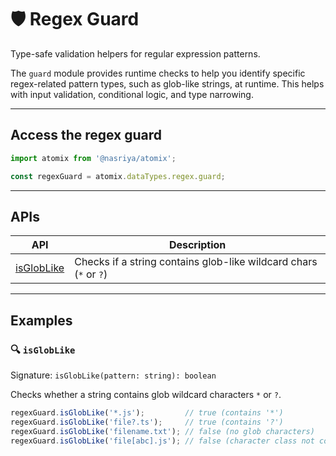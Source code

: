 # 🛡️ Regex Guard  
Type-safe validation helpers for regular expression patterns.

The `guard` module provides runtime checks to help you identify specific regex-related pattern types, such as glob-like strings, at runtime. This helps with input validation, conditional logic, and type narrowing.

---

## Access the regex guard

```ts
import atomix from '@nasriya/atomix';

const regexGuard = atomix.dataTypes.regex.guard;
```
---
## APIs
| API                        | Description                                                       |
| -------------------------- | ----------------------------------------------------------------- |
| [isGlobLike](#-isgloblike) | Checks if a string contains glob-like wildcard chars (`*` or `?`) |

---
## Examples

### 🔍 `isGlobLike`
Signature: `isGlobLike(pattern: string): boolean`

Checks whether a string contains glob wildcard characters `*` or `?`.

```ts
regexGuard.isGlobLike('*.js');         // true (contains '*')
regexGuard.isGlobLike('file?.ts');     // true (contains '?')
regexGuard.isGlobLike('filename.txt'); // false (no glob characters)
regexGuard.isGlobLike('file[abc].js'); // false (character class not considered glob)
```